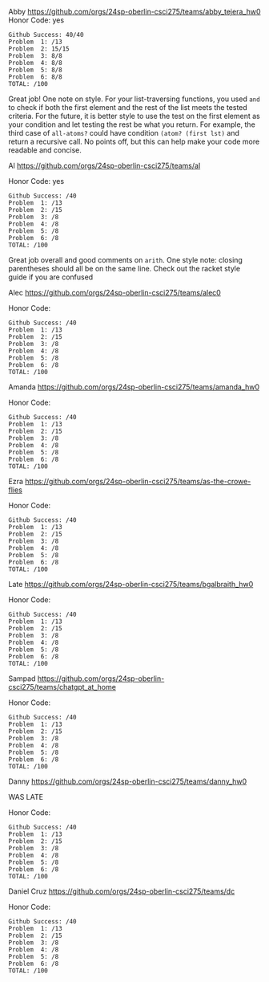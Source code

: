 
Abby https://github.com/orgs/24sp-oberlin-csci275/teams/abby_tejera_hw0
Honor Code: yes
```
Github Success: 40/40
Problem  1: /13
Problem  2: 15/15
Problem  3: 8/8
Problem  4: 8/8
Problem  5: 8/8
Problem  6: 8/8
TOTAL: /100
```

Great job! One note on style. For your list-traversing functions, you used `and` to check if both the first element and the rest of the list meets the tested criteria. For the future, it is better style to use the test on the first element as your condition and let testing the rest be what you return. For example, the third case of `all-atoms?` could have condition `(atom? (first lst)` and return a recursive call. No points off, but this can help make your code more readable and concise. 


Al https://github.com/orgs/24sp-oberlin-csci275/teams/al

Honor Code: yes
```
Github Success: /40
Problem  1: /13
Problem  2: /15
Problem  3: /8
Problem  4: /8
Problem  5: /8
Problem  6: /8
TOTAL: /100
```

Great job overall and good comments on `arith`. One style note: closing parentheses should all be on the same line. Check out the racket style guide if you are confused 

Alec https://github.com/orgs/24sp-oberlin-csci275/teams/alec0

Honor Code: 
```
Github Success: /40
Problem  1: /13
Problem  2: /15
Problem  3: /8
Problem  4: /8
Problem  5: /8
Problem  6: /8
TOTAL: /100
```

Amanda https://github.com/orgs/24sp-oberlin-csci275/teams/amanda_hw0

Honor Code: 
```
Github Success: /40
Problem  1: /13
Problem  2: /15
Problem  3: /8
Problem  4: /8
Problem  5: /8
Problem  6: /8
TOTAL: /100
```


Ezra https://github.com/orgs/24sp-oberlin-csci275/teams/as-the-crowe-flies

Honor Code: 
```
Github Success: /40
Problem  1: /13
Problem  2: /15
Problem  3: /8
Problem  4: /8
Problem  5: /8
Problem  6: /8
TOTAL: /100
```

Late https://github.com/orgs/24sp-oberlin-csci275/teams/bgalbraith_hw0

Honor Code: 
```
Github Success: /40
Problem  1: /13
Problem  2: /15
Problem  3: /8
Problem  4: /8
Problem  5: /8
Problem  6: /8
TOTAL: /100
```

Sampad https://github.com/orgs/24sp-oberlin-csci275/teams/chatgpt_at_home

Honor Code: 
```
Github Success: /40
Problem  1: /13
Problem  2: /15
Problem  3: /8
Problem  4: /8
Problem  5: /8
Problem  6: /8
TOTAL: /100
```

Danny https://github.com/orgs/24sp-oberlin-csci275/teams/danny_hw0

WAS LATE

Honor Code: 
```
Github Success: /40
Problem  1: /13
Problem  2: /15
Problem  3: /8
Problem  4: /8
Problem  5: /8
Problem  6: /8
TOTAL: /100
```

Daniel Cruz https://github.com/orgs/24sp-oberlin-csci275/teams/dc

Honor Code: 
```
Github Success: /40
Problem  1: /13
Problem  2: /15
Problem  3: /8
Problem  4: /8
Problem  5: /8
Problem  6: /8
TOTAL: /100
```
